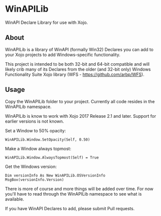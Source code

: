 # WinAPILib
WinAPI Declare Library for use with Xojo.

## About ##
WinAPILib is a library of WinAPI (formally Win32) Declares you can add to your Xojo projects to add Windows-specific functionality.

This project is intended to be both 32-bit and 64-bit compatible and will likely crib many of its Declares from the older (and 32-bit only) Windows Functionality Suite Xojo library (WFS - https://github.com/arbp/WFS).


## Usage ##
Copy the WinAPILib folder to your project. Currently all code resides in the WinAPILib namespace.

WinAPILib is know to work with Xojo 2017 Release 2.1 and later. Support for earlier versions is not known.

Set a Window to 50% opacity:

    WinAPILib.Window.SetOpacity(Self, 0.50)
    
Make a Window always topmost:

    WinAPILib.Window.AlwaysTopmost(Self) = True
    
Get the Windows version:

    Dim versionInfo As New WinAPILib.OSVersionInfo
    MsgBox(versionInfo.Version)
    
There is more of course and more things will be added over time. For now you'll have to read through the WinAPILib namespace to see what is available.

If you have WinAPI Declares to add, please submit Pull requests.